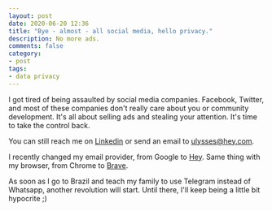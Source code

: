 ```yaml
---
layout: post
date: 2020-06-20 12:36
title: "Bye - almost - all social media, hello privacy."
description: No more ads.
comments: false
category: 
- post
tags:
- data privacy
---
```

I got tired of being assaulted by social media companies. Facebook, Twitter, and most of these companies don't really care about you or community development. It's all about selling ads and stealing your attention. It's time to take the control back.

You can still reach me on [Linkedin](https://www.linkedin.com/in/ulymarins/) or send an email to ulysses@hey.com.

I recently changed my email provider, from Google to [Hey](https://hey.com/). Same thing with my browser, from Chrome to [Brave](https://brave.com/).

As soon as I go to Brazil and teach my family to use Telegram instead of Whatsapp, another revolution will start. Until there, I'll keep being a little bit hypocrite ;)

